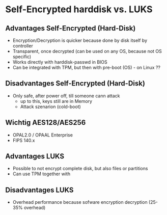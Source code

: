 # Self-Encrypted harddisk vs. LUKS 

## Advantages Self-Encrypted (Hard-Disk) 

  * Encryption/Decryption is quicker because done by disk itself by controller 
  * Transparent, once decrypted (can be used on any OS, because not OS specific)
  * Works directly with harddisk-passwd in BIOS
  * Can be integrated with TPM, but then with pre-boot (OS) - on Linux ?? 

## Disadvantages Self-Encrypted (Hard-Disk)

   * Only safe, after power off, till someone cann attack 
     * up to this, keys still are in Memory 
     * Attack szenarion (cold-boot)   

## Wichtig AES128/AES256

  * OPAL2.0 / OPAAL Enterprise
  * FIPS 140.x 

## Advantages LUKS 

   * Possible to not encrypt complete disk, but also files or partitions 
   * Can use TPM together with 

## Disadvantages LUKS 

   * Overhead performance because sofware encryption decryption (25-35% overhead) 
 
